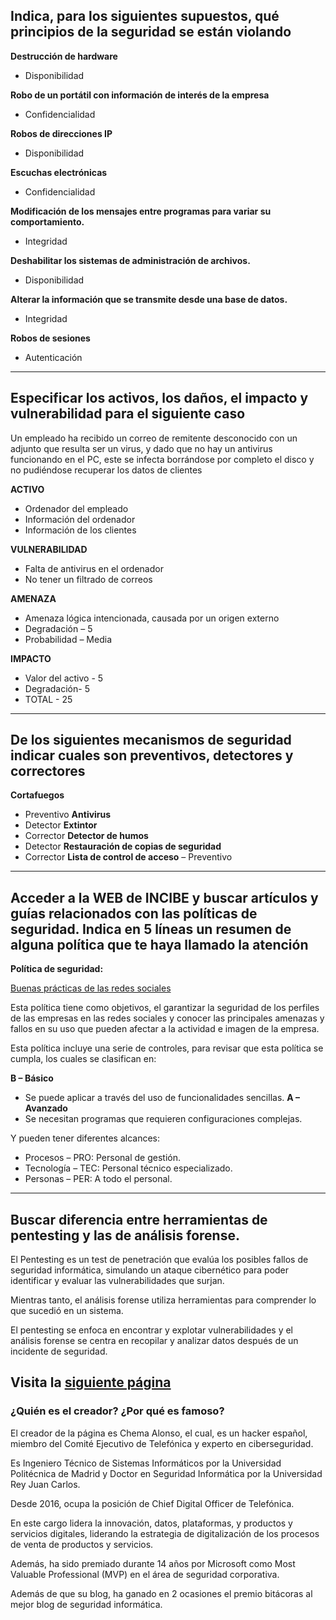 ## Indica, para los siguientes supuestos, qué principios de la seguridad se están violando

**Destrucción de hardware**

- Disponibilidad

**Robo de un portátil con información de interés de la empresa**

- Confidencialidad

**Robos de direcciones IP**

- Disponibilidad

**Escuchas electrónicas**

- Confidencialidad

**Modificación de los mensajes entre programas para variar su comportamiento.**

- Integridad

**Deshabilitar los sistemas de administración de archivos.**

- Disponibilidad

**Alterar la información que se transmite desde una base de datos.**

- Integridad

**Robos de sesiones**

- Autenticación

---

## Especificar los activos, los daños, el impacto y vulnerabilidad para el siguiente caso

Un empleado ha recibido un correo de remitente desconocido con un adjunto que resulta ser un virus, y dado que no hay un antivirus funcionando en el PC, este se infecta borrándose por completo el disco y no pudiéndose recuperar los datos de clientes 

**ACTIVO**

- Ordenador del empleado
- Información del ordenador
- Información de los clientes

**VULNERABILIDAD**

- Falta de antivirus en el ordenador
- No tener un filtrado de correos

**AMENAZA**

- Amenaza lógica intencionada, causada por un origen externo
- Degradación – 5
- Probabilidad – Media 

**IMPACTO**

- Valor del activo - 5
- Degradación- 5
- TOTAL - 25

---

## De los siguientes mecanismos de seguridad indicar cuales son preventivos, detectores y correctores 

**Cortafuegos** 
- Preventivo 
**Antivirus**
- Detector 
**Extintor**
- Corrector 
**Detector de humos**
- Detector 
**Restauración de copias de seguridad**
- Corrector 
**Lista de control de acceso**
– Preventivo 

---

## Acceder a la WEB de INCIBE y buscar artículos y guías relacionados con las políticas de seguridad. Indica en 5 líneas un resumen de alguna política que te haya llamado la atención

**Política de seguridad:**

[Buenas prácticas de las redes sociales](#https://www.incibe.es/sites/default/files/contenidos/politicas/documentos/buenas_practicas_rrss.pdf)

Esta política tiene como objetivos, el garantizar la seguridad de los perfiles de las empresas en las redes sociales y conocer las principales amenazas y fallos en su uso que pueden afectar a la actividad e imagen de la empresa. 

Esta política incluye una serie de controles, para revisar que esta política se cumpla, los cuales se clasifican en:

**B – Básico** 
- Se puede aplicar a través del uso de funcionalidades sencillas. 
**A – Avanzado** 
- Se necesitan programas que requieren configuraciones complejas.

Y pueden tener diferentes alcances:

- Procesos – PRO: Personal de gestión. 
- Tecnología – TEC: Personal técnico especializado. 
- Personas – PER: A todo el personal.

---

## Buscar diferencia entre herramientas de pentesting y las de análisis forense.

El Pentesting es un test de penetración que evalúa los posibles fallos de seguridad informática, simulando un ataque cibernético para poder identificar y evaluar las vulnerabilidades que surjan.  

Mientras tanto, el análisis forense utiliza herramientas para comprender lo que sucedió en un sistema.  

El pentesting se enfoca en encontrar y explotar vulnerabilidades y el análisis forense se centra en recopilar y analizar datos después de un incidente de seguridad.

## Visita la [siguiente página](https://www.elladodelmal.com/search/label/An%C3%A1lisis%20Forense)

### ¿Quién es el creador? ¿Por qué es famoso?

El creador de la página es Chema Alonso, el cual, es un hacker español, miembro del Comité Ejecutivo de Telefónica y experto en ciberseguridad.  

Es Ingeniero Técnico de Sistemas Informáticos por la Universidad Politécnica de Madrid y Doctor en Seguridad Informática por la Universidad Rey Juan Carlos. 

Desde 2016, ocupa la posición de Chief Digital Officer de Telefónica.  

En este cargo lidera la innovación, datos, plataformas, y productos y servicios digitales, liderando la estrategia de digitalización de los procesos de venta de productos y servicios. 

Además, ha sido premiado durante 14 años por Microsoft como Most Valuable Professional (MVP) en el área de seguridad corporativa. 

Además de que su blog, ha ganado en 2 ocasiones el premio bitácoras al mejor blog de seguridad informática. 
